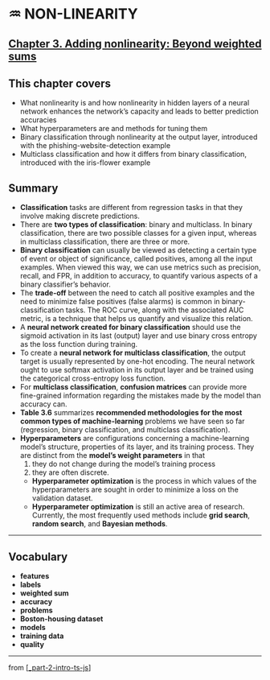# ♒️ NON-LINEARITY

## [**Chapter 3.** Adding nonlinearity: Beyond weighted sums](https://livebook.manning.com/book/deep-learning-with-javascript/chapter-3/)

## This chapter covers

- What nonlinearity is and how nonlinearity in hidden layers of a neural network enhances the network’s capacity and leads to better prediction accuracies
- What hyperparameters are and methods for tuning them
- Binary classification through nonlinearity at the output layer, introduced with the phishing-website-detection example
- Multiclass classification and how it differs from binary classification, introduced with the iris-flower example

## Summary

- **Classification** tasks are different from regression tasks in that they involve making discrete predictions.
- There are **two types of classification**: binary and multiclass. In binary classification, there are two possible classes for a given input, whereas in multiclass classification, there are three or more.
- **Binary classification** can usually be viewed as detecting a certain type of event or object of significance, called positives, among all the input examples. When viewed this way, we can use metrics such as precision, recall, and FPR, in addition to accuracy, to quantify various aspects of a binary classifier’s behavior.
- The **trade-off** between the need to catch all positive examples and the need to minimize false positives (false alarms) is common in binary-classification tasks. The ROC curve, along with the associated AUC metric, is a technique that helps us quantify and visualize this relation.
- A **neural network created for binary classification** should use the sigmoid activation in its last (output) layer and use binary cross entropy as the loss function during training.
- To create a **neural network for multiclass classification**, the output target is usually represented by one-hot encoding. The neural network ought to use softmax activation in its output layer and be trained using the categorical cross-entropy loss function.
- For **multiclass classification**, **confusion matrices** can provide more fine-grained information regarding the mistakes made by the model than accuracy can.
- **Table 3.6** summarizes **recommended methodologies for the most common types of machine-learning** problems we have seen so far (regression, binary classification, and multiclass classification).
- **Hyperparameters** are configurations concerning a machine-learning model’s structure, properties of its layer, and its training process. They are distinct from the **model’s weight parameters** in that
    1. they do not change during the model’s training process
    2. they are often discrete.
  - **Hyperparameter optimization** is the process in which values of the hyperparameters are sought in order to minimize a loss on the validation dataset.
  - **Hyperparameter optimization** is still an active area of research. Currently, the most frequently used methods include **grid search**, **random search**, and **Bayesian methods**.

---

## **Vocabulary**

- **features**
- **labels**
- **weighted sum**
- **accuracy**
- **problems**
- **Boston-housing dataset**
- **models**
- **training data**
- **quality**

---
from [[_part-2-intro-ts-js]]

[//begin]: # "Autogenerated link references for markdown compatibility"
[_part-2-intro-ts-js]: ../_part-2-intro-ts-js.md "Part 2 Intro TS JS"
[//end]: # "Autogenerated link references"
